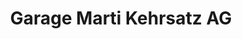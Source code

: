 ---
title: "Garage Marti Kehrsatz AG"
url: /kehrsatz/garage-marti-kehrsatz-ag/
shop: Autowerkstatt
---